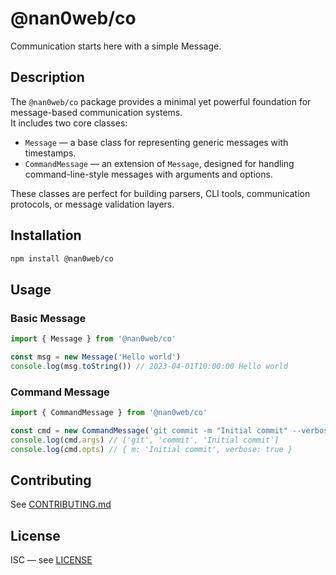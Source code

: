 # @nan0web/co

Communication starts here with a simple Message.

## Description

The `@nan0web/co` package provides a minimal yet powerful foundation for message-based communication systems.  
It includes two core classes:

- `Message` — a base class for representing generic messages with timestamps.
- `CommandMessage` — an extension of `Message`, designed for handling command-line-style messages with arguments and options.

These classes are perfect for building parsers, CLI tools, communication protocols, or message validation layers.

## Installation

```bash
npm install @nan0web/co
```

## Usage

### Basic Message

```js
import { Message } from '@nan0web/co'

const msg = new Message('Hello world')
console.log(msg.toString()) // 2023-04-01T10:00:00 Hello world
```

### Command Message

```js
import { CommandMessage } from '@nan0web/co'

const cmd = new CommandMessage('git commit -m "Initial commit" --verbose')
console.log(cmd.args) // ['git', 'commit', 'Initial commit']
console.log(cmd.opts) // { m: 'Initial commit', verbose: true }
```

## Contributing

See [CONTRIBUTING.md](./CONTRIBUTING.md)

## License

ISC — see [LICENSE](./LICENSE)

